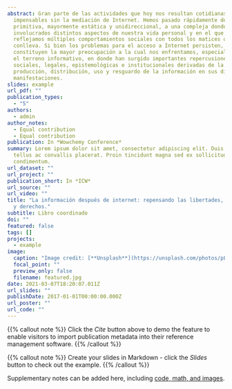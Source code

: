 ```yaml
---
abstract: Gran parte de las actividades que hoy nos resultan cotidianas serían
  impensables sin la mediación de Internet. Hemos pasado rápidamente de una red
  primitiva, mayormente estática y unidireccional, a una compleja donde están
  involucrados distintos aspectos de nuestra vida personal y en el que
  reflejamos múltiples comportamientos sociales con todos los matices que esto
  conlleva. Si bien los problemas para el acceso a Internet persisten, ya no
  constituyen la mayor preocupación a la cual nos enfrentamos, especialmente en
  el terreno informativo, en donde han surgido importantes repercusiones
  sociales, legales, epistemológicas e institucionales derivadas de la
  producción, distribución, uso y resguardo de la información en sus distintas
  manifestaciones.
slides: example
url_pdf: ""
publication_types:
  - "5"
authors:
  - admin
author_notes:
  - Equal contribution
  - Equal contribution
publication: In *Wowchemy Conference*
summary: Lorem ipsum dolor sit amet, consectetur adipiscing elit. Duis posuere
  tellus ac convallis placerat. Proin tincidunt magna sed ex sollicitudin
  condimentum.
url_dataset: ""
url_project: ""
publication_short: In *ICW*
url_source: ""
url_video: ""
title: "La información después de internet: repensando las libertades, amenazas
  y derechos."
subtitle: Libro coordinado
doi: ""
featured: false
tags: []
projects:
  - example
image:
  caption: "Image credit: [**Unsplash**](https://unsplash.com/photos/pLCdAaMFLTE)"
  focal_point: ""
  preview_only: false
  filename: featured.jpg
date: 2021-03-07T18:20:07.011Z
url_slides: ""
publishDate: 2017-01-01T00:00:00.000Z
url_poster: ""
url_code: ""
---
```


{{% callout note %}}
Click the *Cite* button above to demo the feature to enable visitors to import publication metadata into their reference management software.
{{% /callout %}}

{{% callout note %}}
Create your slides in Markdown - click the *Slides* button to check out the example.
{{% /callout %}}

Supplementary notes can be added here, including [code, math, and images](https://wowchemy.com/docs/writing-markdown-latex/).

